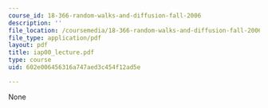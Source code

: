 ```yaml
---
course_id: 18-366-random-walks-and-diffusion-fall-2006
description: ''
file_location: /coursemedia/18-366-random-walks-and-diffusion-fall-2006/602e006456316a747aed3c454f12ad5e_iap00_lecture.pdf
file_type: application/pdf
layout: pdf
title: iap00_lecture.pdf
type: course
uid: 602e006456316a747aed3c454f12ad5e

---
```

None